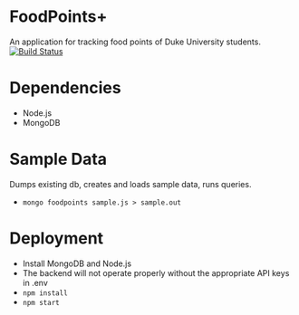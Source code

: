 FoodPoints+
====
An application for tracking food points of Duke University students.  
[![Build Status](https://travis-ci.org/howardc93/foodpoints.svg?branch=master)](https://travis-ci.org/howardc93/foodpoints)

Dependencies
====
* Node.js
* MongoDB

Sample Data
====
Dumps existing db, creates and loads sample data, runs queries.
* `mongo foodpoints sample.js > sample.out`

Deployment
====
* Install MongoDB and Node.js
* The backend will not operate properly without the appropriate API keys in .env
* `npm install`
* `npm start`
